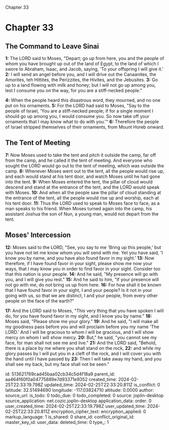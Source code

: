 Chapter 33

# Chapter 33

## The Command to Leave Sinai

**1:** The LORD said to Moses, "Depart; go up from here, you and the people of whom you have brought up out of the land of Egypt, to the land of which I swore to Abraham, Isaac, and Jacob, saying, 'To your offspring I will give it.'
**2:** I will send an angel before you, and I will drive out the Canaanites, the Amorites, teh Hittites, the Perizzites, the Hivites, and the Jebusites.
**3:** Go up to a land flowing with milk and honey; but I will not go up among you, lest I consume you on the way, for you are a stiff-necked people."

**4:** When the people heard this disastrous word, they mourned, and no one put on his ornaments.
**5:** For the LORD had said to Moses, "Say to the people of Israel, 'You are a stiff-necked people; if for a single moment I should go up among you, I would consume you. So now take off your ornaments that I may know what to do with you.'"
**6:** Therefore the people of Israel stripped themselves of their ornaments, from Mount Horeb onward.

## The Tent of Meeting

**7:** Now Moses used to take the tent and pitch it outside the camp, far off from the camp, and he called it the tent of meeting. And everyone who sought the LORD would go out to the tent of meeting, which was outside the camp.
**8:** Whenever Moses went out to the tent, all the people would rise up, and each would stand at his tent door, and watch Moses until he had gone into the tent.
**9:** When Moses entered the tent, the pillar of cloud would descend and stand at the entrance of the tent, and the LORD would speak with Moses.
**10:** And when all the people saw the pillar of cloud standing at the entrance of the tent, all the people would rise up and worship, each at his tent door.
**11:** Thus the LORD used to speak to Moses face to face, as a man speaks to his friend. When Moses turned again into the camp, his assistant Joshua the son of Nun, a young man, would not depart from the tent.

## Moses' Intercession

**12:** Moses said to the LORD, "See, you say to me 'Bring up this people,' but you have not let me know whom you will send with me. Yet you have said, 'I know you by name, and you have also found favor in my sight.'
**13:** Now therefore, if I have found favor in your sight, please show me now your ways, that I may know you in order to find favor in your sight. Consider too that this nation is your people.
**14:** And he said, "My presence will go with you, and I will give you rest."
**15:** And he said to him, "If your presence will not go with me, do not bring us up from here.
**16:** For how shall it be known that I have found favor in your sight, I and your people? Is it not in your going with us, so that we are distinct, I and your people, from every other people on the face of the earth?"

**17:** And the LORD said to Moses, "This very thing that you have spoken I will do, for you have found favor in my sight, and I know you by name."
**18:** Moses said, "Please show me your glory."
**19:** And he said, "I will make all my goodness pass before you and will proclaim before you my name 'The LORD.' And I will be gracious to whom I will be gracious, and I will show mercy on whom I will show mercy.
**20:** But," he said, "you cannot see my face, for man shall not see me and live."
**21:** And the LORD said, "Behold, there is a place by me where you shall stand on the rock,
**22:** and while my glory passes by I will put you in a cleft of the rock, and I will cover you with the hand until I have passed by
**23:** Then I will take away my hand, and you shall see my back, but my face shall not be seen."


id: 513621769cad45baa02cb34c5d4f18a9
parent_id: aa464f60f0a04775889e7d93371e9352
created_time: 2024-02-25T22:33:19.798Z
updated_time: 2024-02-25T22:33:20.811Z
is_conflict: 0
latitude: 32.51494690
longitude: -117.03824710
altitude: 0.0000
author: 
source_url: 
is_todo: 0
todo_due: 0
todo_completed: 0
source: joplin-desktop
source_application: net.cozic.joplin-desktop
application_data: 
order: 0
user_created_time: 2024-02-25T22:33:19.798Z
user_updated_time: 2024-02-25T22:33:20.811Z
encryption_cipher_text: 
encryption_applied: 0
markup_language: 1
is_shared: 0
share_id: 
conflict_original_id: 
master_key_id: 
user_data: 
deleted_time: 0
type_: 1